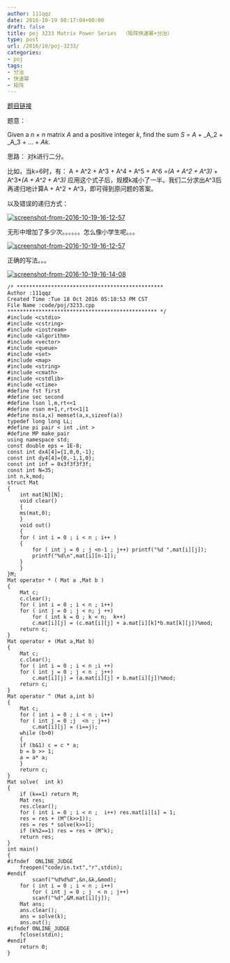 ```yaml
---
author: 111qqz
date: 2016-10-19 08:17:04+00:00
draft: false
title: poj 3233 Matrix Power Series  （矩阵快速幂+分治）
type: post
url: /2016/10/poj-3233/
categories:
- poj
tags:
- 分治
- 快速幂
- 矩阵
---
```


[题目链接](http://poj.org/problem?id=3233)

题意：




Given a _n_ × _n_ matrix _A_ and a positive integer _k_, find the sum _S_ = _A_ + _A_2 + _A_3 + … + _Ak_.

思路： 对k进行二分。

比如，当k=6时，有：
A + A^2 + A^3 + A^4 + A^5 + A^6 =_(A + A^2 + A^3)_ + A^3*_(A + A^2 + A^3)_
应用这个式子后，规模k减小了一半。我们二分求出A^3后再递归地计算A + A^2 + A^3，即可得到原问题的答案。

以及错误的递归方式：

[![screenshot-from-2016-10-19-16-12-57](https://111qqz.com/wordpress/wp-content/uploads/2016/10/Screenshot-from-2016-10-19-16-12-57.png)
](https://111qqz.com/wordpress/wp-content/uploads/2016/10/Screenshot-from-2016-10-19-16-12-57.png)

无形中增加了多少次。。。。。。怎么像小学生呢。。。

[![screenshot-from-2016-10-19-16-12-57](https://111qqz.com/wordpress/wp-content/uploads/2016/10/Screenshot-from-2016-10-19-16-12-57.png)
](https://111qqz.com/wordpress/wp-content/uploads/2016/10/Screenshot-from-2016-10-19-16-12-57.png)




正确的写法。。。




[![screenshot-from-2016-10-19-16-14-08](https://111qqz.com/wordpress/wp-content/uploads/2016/10/Screenshot-from-2016-10-19-16-14-08.png)
](https://111qqz.com/wordpress/wp-content/uploads/2016/10/Screenshot-from-2016-10-19-16-14-08.png)

    
    /* ***********************************************
    Author :111qqz
    Created Time :Tue 18 Oct 2016 05:10:53 PM CST
    File Name :code/poj/3233.cpp
    ************************************************ */
    #include <cstdio>
    #include <cstring>
    #include <iostream>
    #include <algorithm>
    #include <vector>
    #include <queue>
    #include <set>
    #include <map>
    #include <string>
    #include <cmath>
    #include <cstdlib>
    #include <ctime>
    #define fst first
    #define sec second
    #define lson l,m,rt<<1
    #define rson m+1,r,rt<<1|1
    #define ms(a,x) memset(a,x,sizeof(a))
    typedef long long LL;
    #define pi pair < int ,int >
    #define MP make_pair
    using namespace std;
    const double eps = 1E-8;
    const int dx4[4]={1,0,0,-1};
    const int dy4[4]={0,-1,1,0};
    const int inf = 0x3f3f3f3f;
    const int N=35;
    int n,k,mod;
    struct Mat
    {
        int mat[N][N];
        void clear()
        {
    	ms(mat,0);
        }
        void out()
        {
    	for ( int i = 0 ; i < n ; i++ )
    	{
    	    for ( int j = 0 ; j <n-1 ; j++) printf("%d ",mat[i][j]);
    	    printf("%d\n",mat[i][n-1]);
    	}
        }
    }M;
    Mat operator * ( Mat a ,Mat b )
    {
        Mat c;
        c.clear();
        for ( int i = 0 ; i < n ; i++)
    	for ( int j = 0 ; j < n; j ++)
    	    for ( int k = 0 ; k < n;  k++)
    		c.mat[i][j] = (c.mat[i][j] + a.mat[i][k]*b.mat[k][j])%mod;
        return c;
    }
    Mat operator + (Mat a,Mat b)
    {
        Mat c;
        c.clear();
        for ( int i = 0 ; i < n ;i ++)
    	for ( int j = 0 ; j < n ; j++)
    	    c.mat[i][j] = (a.mat[i][j] + b.mat[i][j])%mod;
        return c;
    }
    Mat operator ^ (Mat a,int b)
    {
        Mat c;
        for ( int i = 0 ; i < n ; i++)
    	for ( int j = 0 ;j  <n ; j++)
    	    c.mat[i][j] = (i==j);
        while (b>0)
        {
    	if (b&1) c = c * a;
    	b = b >> 1;
    	a = a* a;
        }
        return c;
    }
    Mat solve(  int k)
    {
        if (k==1) return M;
        Mat res;
        res.clear();
        for ( int i = 0 ; i < n ;  i++) res.mat[i][i] = 1;
        res = res + (M^(k>>1));
        res = res * solve(k>>1);
        if (k%2==1) res = res + (M^k);
        return res;
    }
    int main()
    {
    #ifndef  ONLINE_JUDGE 
        freopen("code/in.txt","r",stdin);
    #endif
            scanf("%d%d%d",&n,&k,&mod);
    	for ( int i = 0 ; i < n ; i++)
    	    for ( int j = 0 ; j  < n ; j++)
    		scanf("%d",&M.mat[i][j]);
    	Mat ans;
    	ans.clear();
    	ans = solve(k);
    	ans.out();
    #ifndef ONLINE_JUDGE  
    	fclose(stdin);
    #endif
    	return 0;
    }
    





